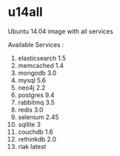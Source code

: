 # u14all
Ubuntu 14.04 image with all services

Available Services :

1. elasticsearch 1.5
2. memcached 1.4
3. mongodb 3.0
4. mysql 5.6
5. neo4j 2.2
6. postgres 9.4
7. rabbitmq 3.5
8. redis 3.0
9. selenium 2.45
10. sqllite 3
11. couchdb 1.6
12. rethinkdb 2.0
13. riak latest